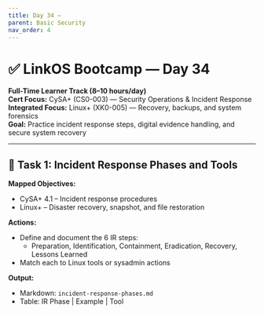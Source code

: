 ```yaml
---
title: Day 34 –
parent: Basic Security
nav_order: 4
---
```

# ✅ LinkOS Bootcamp — Day 34

**Full-Time Learner Track (8–10 hours/day)**  
**Cert Focus:** CySA+ (CS0-003) — Security Operations & Incident Response  
**Integrated Focus:** Linux+ (XK0-005) — Recovery, backups, and system forensics  
**Goal:** Practice incident response steps, digital evidence handling, and secure system recovery

---

## 🚨 Task 1: Incident Response Phases and Tools

**Mapped Objectives:**  
- CySA+ 4.1 – Incident response procedures  
- Linux+ – Disaster recovery, snapshot, and file restoration

**Actions:**  
- Define and document the 6 IR steps:
  - Preparation, Identification, Containment, Eradication, Recovery, Lessons Learned  
- Match each to Linux tools or sysadmin actions

**Output:**  
- Markdown: `incident-response-phases.md`  
- Table: IR Phase | Example | Tool

